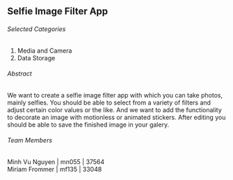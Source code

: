 ## Selfie Image Filter App

###### Selected Categories
1. Media and Camera
2. Data Storage

###### Abstract
We want to create a selfie image filter app with which you can take photos, mainly selfies. You should be able to select from a variety of filters and adjust certain color values or the like. And we want to add the functionality to decorate an image with motionless or animated stickers. After editing you should be able to save the finished image in your galery.

###### Team Members
Minh Vu Nguyen | mn055 | 37564  
Miriam Frommer | mf135 | 33048